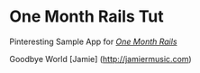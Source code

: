 # One Month Rails Tut

Pinteresting Sample App for [*One Month Rails*](http://onemonthrails.com)

Goodbye World [Jamie] (http://jamiermusic.com)